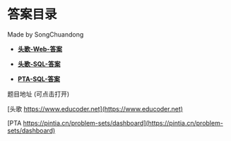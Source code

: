 ﻿

# 答案目录

Made by SongChuandong

-   [**头歌-Web-答案**](https://www.yuque.com/wutong-x8ieh/study/nqyprzea15unc39m?singleDoc#) 

-   [**头歌-SQL-答案**](https://www.yuque.com/wutong-x8ieh/study/vvrem0pg81keyal6?singleDoc#) 

-   [**PTA-SQL-答案**](https://www.yuque.com/wutong-x8ieh/study/qc8iwlei3r9riyp2?singleDoc#) 

题目地址 (可点击打开)

[头歌 https://www.educoder.net](https://www.educoder.net)

[PTA https://pintia.cn/problem-sets/dashboard](https://pintia.cn/problem-sets/dashboard)
